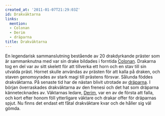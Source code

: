 ```yaml
---
created_at: '2011-01-07T21:29:03Z'
id: Drakväktarna
links:
  mention:
  - Colonan
  - Derim
  - dräparna
title: Drakväktarna
---
```


En legendarisk sammanslutning bestående av 20 drakdyrkande präster som är sammanknutna med var sin
drake bildades i forntida [Colonan]. Drakarna tog en del var av sitt skelett för att tillverka ett
horn och en stav till sin utvalda präst. Hornet skulle användas av prästen för att kalla på draken,
och staven genomsyrades av stark magi till prästens försvar. Sålunda föddes drakväktarna. På senaste
tid har de nästan blivit utrotade av [dräparna]. I början överraskades drakväktarna av den frenesi
och det hat som dräparna kännetecknades av. Väktarnas ledare, [Derim], var en av de första att
falla, och kort efter honom föll ytterligare väktare och drakar offer för dräparnas spjut. Nu finns
det endast ett fåtal drakväktare kvar och de håller sig väl gömda.

  [Colonan]: Colonan
  [dräparna]: dräparna
  [Derim]: Derim